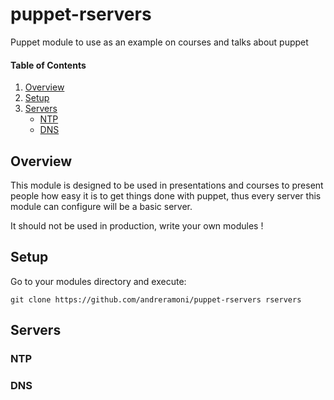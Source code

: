 # puppet-rservers
Puppet module to use as an example on courses and talks about puppet

#### Table of Contents

1. [Overview](#Overview)
2. [Setup](#Setup)
3. [Servers](#Servers)
    * [NTP](#ntp)
    * [DNS](#dns)

## Overview
This module is designed to be used in presentations and courses to present
people how easy it is to get things done with puppet, thus every server this
module can configure will be a basic server.

It should not be used in production, write your own modules !

## Setup
Go to your modules directory and execute:

~~~shell
git clone https://github.com/andreramoni/puppet-rservers rservers
~~~

## Servers

### NTP

### DNS
